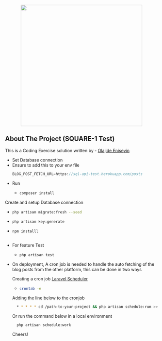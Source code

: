 <p align="center"><a href="https://laravel.com" target="_blank"><img src="https://raw.githubusercontent.com/laravel/art/master/logo-lockup/5%20SVG/2%20CMYK/1%20Full%20Color/laravel-logolockup-cmyk-red.svg" width="400"></a></p>



## About The Project (SQUARE-1 Test)

This is a Coding Exercise solution written by - [Olajide Eniseyin](https://www.linkedin.com/in/eniseyin-olabode/)

- Set Database connection
- Ensure to add this to your env file
  ```javascript 
  BLOG_POST_FETCH_URL=https://sq1-api-test.herokuapp.com/posts
  ```
- Run 
  - ```bash
    composer install
    ```
 Create and setup Database connection
  - ```bash
    php artisan migrate:fresh --seed

  - ```bash
    php artisan key:generate
    
  - ```bash
    npm installl
  
- For feature Test
  - ```bash
    php artisan test
    ```
  
- On deployment, A cron job is needed to handle the auto fetching of the blog posts from the other platform, this can be done in two ways
    
  Creating a cron job [Laravel Scheduler](https://laravel.com/docs/8.x/scheduling#running-the-scheduler) 
  - ```bash
    crontab -e
    ```
  Adding the line below to the cronjob
  ```bash
    * * * * * cd /path-to-your-project && php artisan schedule:run >> /dev/null 2>&
  ```

  Or run the command below in a local environment
  ```bash
    php artisan schedule:work
  ```

  Cheers!

